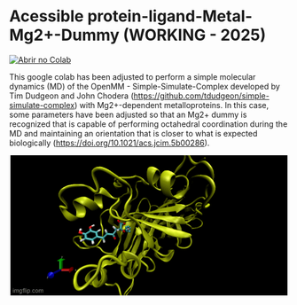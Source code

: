 # Acessible protein-ligand-Metal-Mg2+-Dummy (WORKING - 2025)
[![Abrir no Colab](https://colab.research.google.com/assets/colab-badge.svg)](https://colab.research.google.com/drive/1JWrIuQTpksdFexwtlSpfdo1y5ZQazJIL)

This google colab has been adjusted to perform a simple molecular dynamics (MD) of the OpenMM - Simple-Simulate-Complex developed by Tim Dudgeon and John Chodera (https://github.com/tdudgeon/simple-simulate-complex) with Mg2+-dependent metalloproteins. In this case, some parameters have been adjusted so that an Mg2+ dummy is recognized that is capable of performing octahedral coordination during the MD and maintaining an orientation that is closer to what is expected biologically (https://doi.org/10.1021/acs.jcim.5b00286).

<p align="center">
  <img src="/9mvn71.gif" alt="Descrição da Imagem" />
</p>
